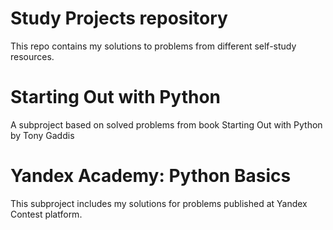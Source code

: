 # Study Projects repository
This repo contains my solutions to problems from different self-study resources.
# Starting Out with Python
A subproject based on solved problems from book Starting Out with Python by Tony Gaddis
# Yandex Academy: Python Basics
This subproject includes my solutions for problems published at Yandex Contest platform.
